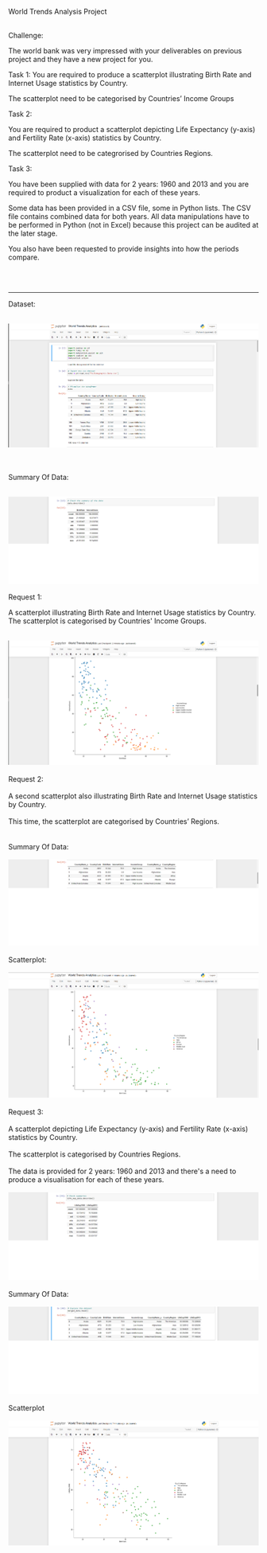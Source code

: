 World Trends Analysis Project
<br>
<br>

Challenge: 

The world bank was very impressed with your deliverables on previous project and they have a new project for you.


Task 1: You are required to produce a scatterplot illustrating Birth Rate and Internet Usage statistics by Country.

The scatterplot need to be categorised by Countries’ Income Groups

Task 2:

You are required to product a scatterplot depicting Life Expectancy (y-axis) and Fertility Rate (x-axis) statistics by Country.

The scatterplot need to be categrorised by Countries Regions.

Task 3:

You have been supplied with data for 2 years: 1960 and 2013 and you are required to product a visualization for each of these years.

Some data has been provided in a CSV file, some in Python lists. The CSV file contains combined data for both years. All data manipulations have to be performed in Python (not in Excel) because this project can be audited at the later stage.

You also have been requested to provide insights into how the periods compare.

<br>

<br>

<hr>

Dataset:
<br>
<br>

![](img/data1.png)

<br>
<br>
Summary Of Data:
<br>
<br>

![](img/data7.png)

Request 1:

A scatterplot illustrating Birth Rate and Internet Usage statistics by Country. The scatterplot is categorised by Countries' Income Groups.
<br>
<br>

![](img/data8.png)
<br>
<br>
Request 2:
<br>
<br>
A second scatterplot also illustrating Birth Rate and Internet Usage statistics by Country.
<br>
<br>
This time, the scatterplot are categorised by Countries’ Regions.
<br>
<br>
<br>
Summary Of Data:
<br>
<br>
![](img/data9.png)
<br>
<br>
Scatterplot: 
<br>
<br>
![](img/data10.png)
<br>
<br>
Request 3: 
<br>
<br>
A  scatterplot depicting Life Expectancy (y-axis) and Fertility Rate (x-axis) statistics by Country.
<br>
<br>
The scatterplot is categorised by Countries Regions.
<br>
<br>
The data is provided for 2 years: 1960 and 2013 and there's a need to produce a visualisation for each of these years.
<br>
<br>
![](img/data11.png)
<br>
<br>
Summary Of Data:
<br>
<br>
![](img/data12.png)
<br>
<br>
Scatterplot
<br>
<br>
![](img/data13.png)
